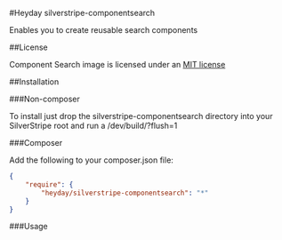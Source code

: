 #Heyday silverstripe-componentsearch

Enables you to create reusable search components

##License

Component Search image is licensed under an [MIT license](http://heyday.mit-license.org/)

##Installation

###Non-composer

To install just drop the silverstripe-componentsearch directory into your SilverStripe root and run a /dev/build/?flush=1

###Composer

Add the following to your composer.json file:

```json
{
    "require": {
        "heyday/silverstripe-componentsearch": "*"
    }
}
```

###Usage
